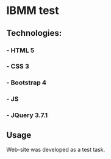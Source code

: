 # IBMM test

## Technologies:
### - HTML 5
### - CSS 3
### - Bootstrap 4
### - JS
### - JQuery 3.7.1

## Usage
Web-site was developed as a test task.
